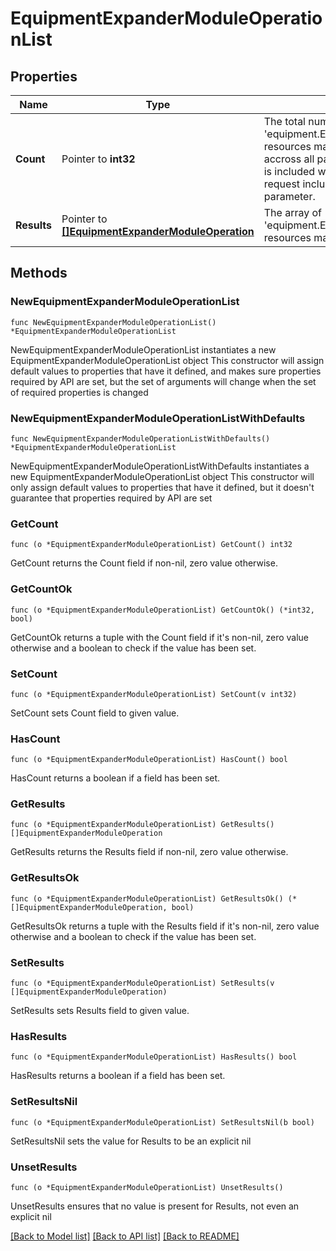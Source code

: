 # EquipmentExpanderModuleOperationList

## Properties

Name | Type | Description | Notes
------------ | ------------- | ------------- | -------------
**Count** | Pointer to **int32** | The total number of &#39;equipment.ExpanderModuleOperation&#39; resources matching the request, accross all pages. The &#39;Count&#39; attribute is included when the HTTP GET request includes the &#39;$inlinecount&#39; parameter. | [optional] 
**Results** | Pointer to [**[]EquipmentExpanderModuleOperation**](EquipmentExpanderModuleOperation.md) | The array of &#39;equipment.ExpanderModuleOperation&#39; resources matching the request. | [optional] 

## Methods

### NewEquipmentExpanderModuleOperationList

`func NewEquipmentExpanderModuleOperationList() *EquipmentExpanderModuleOperationList`

NewEquipmentExpanderModuleOperationList instantiates a new EquipmentExpanderModuleOperationList object
This constructor will assign default values to properties that have it defined,
and makes sure properties required by API are set, but the set of arguments
will change when the set of required properties is changed

### NewEquipmentExpanderModuleOperationListWithDefaults

`func NewEquipmentExpanderModuleOperationListWithDefaults() *EquipmentExpanderModuleOperationList`

NewEquipmentExpanderModuleOperationListWithDefaults instantiates a new EquipmentExpanderModuleOperationList object
This constructor will only assign default values to properties that have it defined,
but it doesn't guarantee that properties required by API are set

### GetCount

`func (o *EquipmentExpanderModuleOperationList) GetCount() int32`

GetCount returns the Count field if non-nil, zero value otherwise.

### GetCountOk

`func (o *EquipmentExpanderModuleOperationList) GetCountOk() (*int32, bool)`

GetCountOk returns a tuple with the Count field if it's non-nil, zero value otherwise
and a boolean to check if the value has been set.

### SetCount

`func (o *EquipmentExpanderModuleOperationList) SetCount(v int32)`

SetCount sets Count field to given value.

### HasCount

`func (o *EquipmentExpanderModuleOperationList) HasCount() bool`

HasCount returns a boolean if a field has been set.

### GetResults

`func (o *EquipmentExpanderModuleOperationList) GetResults() []EquipmentExpanderModuleOperation`

GetResults returns the Results field if non-nil, zero value otherwise.

### GetResultsOk

`func (o *EquipmentExpanderModuleOperationList) GetResultsOk() (*[]EquipmentExpanderModuleOperation, bool)`

GetResultsOk returns a tuple with the Results field if it's non-nil, zero value otherwise
and a boolean to check if the value has been set.

### SetResults

`func (o *EquipmentExpanderModuleOperationList) SetResults(v []EquipmentExpanderModuleOperation)`

SetResults sets Results field to given value.

### HasResults

`func (o *EquipmentExpanderModuleOperationList) HasResults() bool`

HasResults returns a boolean if a field has been set.

### SetResultsNil

`func (o *EquipmentExpanderModuleOperationList) SetResultsNil(b bool)`

 SetResultsNil sets the value for Results to be an explicit nil

### UnsetResults
`func (o *EquipmentExpanderModuleOperationList) UnsetResults()`

UnsetResults ensures that no value is present for Results, not even an explicit nil

[[Back to Model list]](../README.md#documentation-for-models) [[Back to API list]](../README.md#documentation-for-api-endpoints) [[Back to README]](../README.md)


